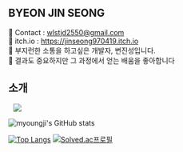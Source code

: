 ## BYEON JIN SEONG

<span> 💌 Contact : wlstjd2550@gmail.com </span> <br>
<span> 💌 itch.io : https://jinseong970419.itch.io </span> <br>
<span> 🔎 부지런한 소통을 하고싶은 개발자, 변진성입니다. </span> <br>
<span> 🐎 결과도 중요하지만 그 과정에서 얻는 배움을 좋아합니다 </span>

## 소개
<a href="">
    <img 
        src="http://img.shields.io/badge/-Velog-00aaa7?style=flat&logo=Vector Logo Zone&link=https://velog.io/@dding_ji"
        style="height : auto; margin-left : 10px; margin-right : 10px;"/>
</a>

![myoungji's GitHub stats](https://github-readme-stats.vercel.app/api?username=JinSeong970419&show_icons=true&theme=material-palenight)

[![Top Langs](https://github-readme-stats.vercel.app/api/top-langs/?username=JinSeong970419&layout=compact&theme=material-palenight&langs_count=8)](https://github.com/anuraghazra/github-readme-stats)
[![Solved.ac프로필](http://mazassumnida.wtf/api/v2/generate_badge?boj=wlstjd2550)](https://solved.ac/wlstjd2550)
